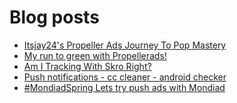 # Blog posts
<!-- BLOG-POST-LIST:START -->
- [Itsjay24&#39;s Propeller Ads Journey To Pop Mastery](https://afflift.com/f/threads/itsjay24s-propeller-ads-journey-to-pop-mastery.10146/)
- [My run to green with Propellerads!](https://afflift.com/f/threads/my-run-to-green-with-propellerads.10440/)
- [Am I Tracking With Skro Right?](https://afflift.com/f/threads/am-i-tracking-with-skro-right.10565/)
- [Push notifications - cc cleaner - android checker](https://afflift.com/f/threads/push-notifications-cc-cleaner-android-checker.10564/)
- [#MondiadSpring Lets try push ads with Mondiad](https://afflift.com/f/threads/mondiadspring-lets-try-push-ads-with-mondiad.10540/)
<!-- BLOG-POST-LIST:END -->
